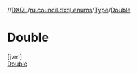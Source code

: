 //[DXQL](../../../../index.md)/[ru.council.dxql.enums](../../index.md)/[Type](../index.md)/[Double](index.md)

# Double

[jvm]\
[Double](index.md)
